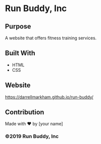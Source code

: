 # Run Buddy, Inc

## Purpose
A website that offers fitness training services. 

## Built With
* HTML
* CSS

## Website
https://darrellmarkham.github.io/run-buddy/

## Contribution
Made with ❤️ by [your name]

### ©️2019 Run Buddy, Inc 
